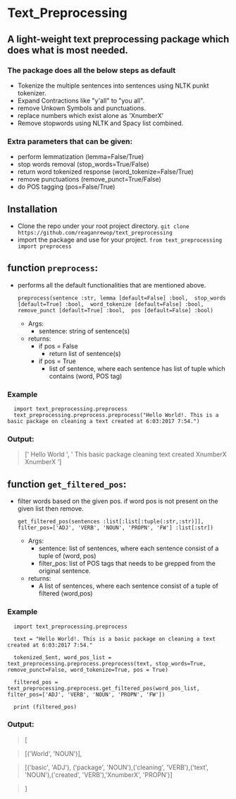 # Text_Preprocessing
## A light-weight text preprocessing package which does what is most needed.
### The package does all the below steps as default 
   + Tokenize the multiple sentences into sentences using NLTK punkt tokenizer.
   + Expand Contractions like "y'all" to "you all".
   + remove Unkown Symbols and punctuations.
   + replace numbers which exist alone as 'XnumberX'
   + Remove stopwords using NLTK and Spacy list combined.
   
### Extra parameters that can be given:
   + perform lemmatization (lemma=False/True)
   + stop words removal (stop_words=True/False)
   + return word tokenized response (word_tokenize=False/True)
   + remove punctuations (remove_punct=True/False)
   + do POS tagging (pos=False/True)
   
## Installation
   + Clone the repo under your root project directory.
   `git clone https://github.com/reaganrewop/text_preprocessing`
   + import the package and use for your project.
   `from text_preprocessing import preprocess`
   
## function `preprocess`:
   
   + performs all the default functionalities that are mentioned above.
      
      `preprocess(sentence :str, lemma [default=False] :bool,  stop_words [default=True] :bool,  word_tokenize [default=False] :bool,  remove_punct [default=True] :bool,  pos [default=False] :bool)`
      
      + Args:
         + sentence: string of sentence(s)
      + returns:
         + if pos = False
            + return list of sentence(s) 
         + if pos = True
            + list of sentence, where each sentence has list of tuple which contains (word, POS tag)
            

   ### Example
  
  ```
    import text_preprocessing.preprocess
    text_preprocessing.preprocess.preprocess("Hello World!. This is a basic package on cleaning a text created at 6:03:2017 7:54.")
  ```
  ### Output:
  
  >[' Hello World ', ' This basic package cleaning text created XnumberX XnumberX ']

## function `get_filtered_pos`:

   + filter words based on the given pos. if word pos is not present on the given list then remove.
   
     `get_filtered_pos(sentences :list[:list[:tuple(:str,:str)]], filter_pos=['ADJ', 'VERB', 'NOUN', 'PROPN', 'FW'] :list[:str])`
     
      + Args: 
         + sentence: list of sentences, where each sentence consist of a tuple of (word, pos)
         + filter_pos: list of POS tags that needs to be grepped from the original sentence.
      + returns:
         + A list of sentences, where each sentence consist of a tuple of filtered (word,pos)
         
  ### Example
  
  ```
    import text_preprocessing.preprocess
  
    text = "Hello World!. This is a basic package on cleaning a text created at 6:03:2017 7:54."
    
    tokenized_Sent, word_pos_list = text_preprocessing.preprocess.preprocess(text, stop_words=True, remove_punct=False, word_tokenize=True, pos = True)
    
    filtered_pos = text_preprocessing.preprocess.get_filtered_pos(word_pos_list, filter_pos=['ADJ', 'VERB', 'NOUN', 'PROPN', 'FW'])
    
    print (filtered_pos)
  ```
  ### Output:
  
  >[
  
  > [('World', 'NOUN')],
  
  > [('basic', 'ADJ'), ('package', 'NOUN'),('cleaning', 'VERB'),('text', 'NOUN'),('created', 'VERB'),'XnumberX', 'PROPN')]
  
  >]

